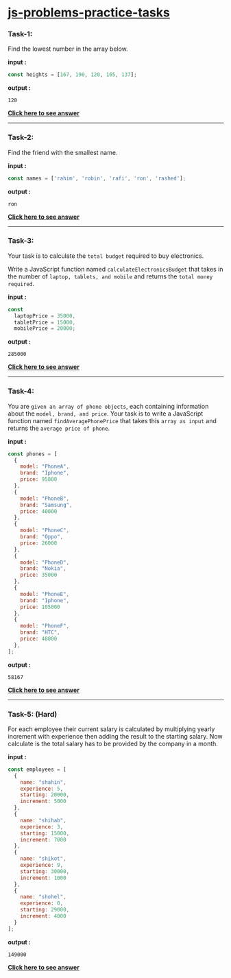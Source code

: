 # [js-problems-practice-tasks](https://github.com/ProgrammingHero1/js-problems-part2-practice-tasks)

### Task-1: 
Find the lowest number in the array below.

**input :**

```javascript
const heights = [167, 190, 120, 165, 137];
```

**output :**
```
120
```

**[Click here to see answer](https://github.com/shaishabcoding/Programming-Hero-practice-tasks/blob/main/22/lowest_number.js)**

---

### Task-2: 
Find the friend with the smallest name.

**input :**

```javascript
const names = ['rahim', 'robin', 'rafi', 'ron', 'rashed'];
```

**output :**

```
ron
```

**[Click here to see answer](https://github.com/shaishabcoding/Programming-Hero-practice-tasks/blob/main/22/smallest_name.js)**

---

### Task-3: 
Your task is to calculate the `total budget` required to buy electronics.

Write a JavaScript function named `calculateElectronicsBudget` that takes in the number of `laptop, tablets, and mobile` and returns the `total money required`.


**input :**


```javascript
const
  laptopPrice = 35000,
  tabletPrice = 15000,
  mobilePrice = 20000;
```

**output :**

```
285000
```

**[Click here to see answer](https://github.com/shaishabcoding/Programming-Hero-practice-tasks/blob/main/22/total_budget.js)**

---
### Task-4: 

You are `given an array of phone objects`, each containing information about the `model, brand, and price`. Your task is to write a JavaScript function named `findAveragePhonePrice` that takes this `array as input` and returns the `average price of phone`.

**input :**

```javascript
const phones = [
  {
    model: "PhoneA",
    brand: "Iphone",
    price: 95000
  },
  {
    model: "PhoneB",
    brand: "Samsung",
    price: 40000
  },
  {
    model: "PhoneC",
    brand: "Oppo",
    price: 26000
  },
  {
    model: "PhoneD",
    brand: "Nokia",
    price: 35000
  },
  {
    model: "PhoneE",
    brand: "Iphone",
    price: 105000
  },
  {
    model: "PhoneF",
    brand: "HTC",
    price: 48000
  },
];
```

**output :**

```
58167
```

**[Click here to see answer](https://github.com/shaishabcoding/Programming-Hero-practice-tasks/blob/main/22/average_price.js)**


---
### Task-5: (Hard)
For each employee their current salary is calculated by multiplying yearly increment with experience then adding the result to the starting salary. Now calculate is the total salary has to be provided by the company in a month.


**input :**


```javascript
const employees = [
  {
    name: "shahin",
    experience: 5,
    starting: 20000,
    increment: 5000
  },
  {
    name: "shihab",
    experience: 3,
    starting: 15000,
    increment: 7000
  },
  {
    name: "shikot",
    experience: 9,
    starting: 30000,
    increment: 1000
  },
  {
    name: "shohel",
    experience: 0,
    starting: 29000,
    increment: 4000
  }
];
```

**output :**
```
149000
```

**[Click here to see answer](https://github.com/shaishabcoding/Programming-Hero-practice-tasks/blob/main/22/total_salary.js)**